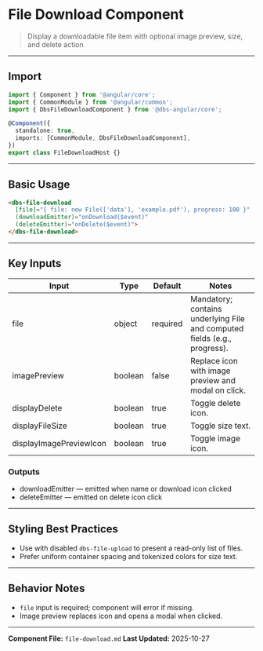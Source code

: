 # File Download Component

> Display a downloadable file item with optional image preview, size, and delete action

---

## Import

```typescript
import { Component } from '@angular/core';
import { CommonModule } from '@angular/common';
import { DbsFileDownloadComponent } from '@dbs-angular/core';

@Component({
  standalone: true,
  imports: [CommonModule, DbsFileDownloadComponent],
})
export class FileDownloadHost {}
```

---

## Basic Usage

```html
<dbs-file-download
  [file]="{ file: new File(['data'], 'example.pdf'), progress: 100 }"
  (downloadEmitter)="onDownload($event)"
  (deleteEmitter)="onDelete($event)">
</dbs-file-download>
```

---

## Key Inputs

| Input | Type | Default | Notes |
|-------|------|---------|-------|
| file | object | required | Mandatory; contains underlying File and computed fields (e.g., progress). |
| imagePreview | boolean | false | Replace icon with image preview and modal on click. |
| displayDelete | boolean | true | Toggle delete icon. |
| displayFileSize | boolean | true | Toggle size text. |
| displayImagePreviewIcon | boolean | true | Toggle image icon. |

### Outputs

- downloadEmitter — emitted when name or download icon clicked
- deleteEmitter — emitted on delete icon click

---

## Styling Best Practices

- Use with disabled `dbs-file-upload` to present a read-only list of files.
- Prefer uniform container spacing and tokenized colors for size text.

---

## Behavior Notes

- `file` input is required; component will error if missing.
- Image preview replaces icon and opens a modal when clicked.

---

**Component File:** `file-download.md`
**Last Updated:** 2025-10-27

